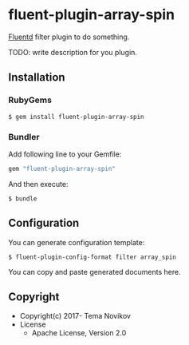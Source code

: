 # fluent-plugin-array-spin

[Fluentd](https://fluentd.org/) filter plugin to do something.

TODO: write description for you plugin.

## Installation

### RubyGems

```
$ gem install fluent-plugin-array-spin
```

### Bundler

Add following line to your Gemfile:

```ruby
gem "fluent-plugin-array-spin"
```

And then execute:

```
$ bundle
```

## Configuration

You can generate configuration template:

```
$ fluent-plugin-config-format filter array_spin
```

You can copy and paste generated documents here.

## Copyright

* Copyright(c) 2017- Tema Novikov
* License
  * Apache License, Version 2.0
